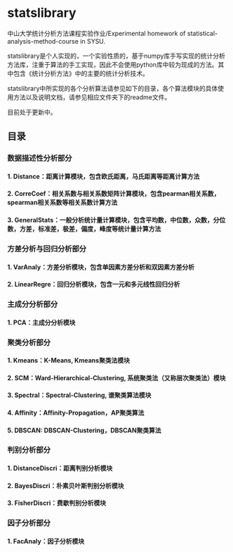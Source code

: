 # statslibrary
中山大学统计分析方法课程实验作业/Experimental homework of statistical-analysis-method-course in SYSU.

statslibrary是个人实现的，一个实验性质的，基于numpy库手写实现的统计分析方法库，注重于算法的手工实现，因此不会使用python库中较为现成的方法。其中包含《统计分析方法》中的主要的统计分析技术。

statslibrary中所实现的各个分析算法请参见如下的目录，各个算法模块的具体使用方法以及说明文档，请参见相应文件夹下的readme文件。

目前处于更新中。

## 目录
### 数据描述性分析部分
#### 1. Distance：距离计算模块，包含欧氏距离，马氏距离等距离计算方法
#### 2. CorreCoef：相关系数与相关系数矩阵计算模块，包含pearman相关系数，spearman相关系数等相关系数计算方法
#### 3. GeneralStats：一般分析统计量计算模块，包含平均数，中位数，众数，分位数，方差，标准差，极差，偏度，峰度等统计量计算方法

### 方差分析与回归分析部分
#### 1. VarAnaly：方差分析模块，包含单因素方差分析和双因素方差分析
#### 2. LinearRegre：回归分析模块，包含一元和多元线性回归分析

### 主成分分析部分
#### 1. PCA：主成分分析模块

### 聚类分析部分
#### 1. Kmeans：K-Means, Kmeans聚类法模块
#### 2. SCM：Ward-Hierarchical-Clustering, 系统聚类法（又称层次聚类法）模块 
#### 3. Spectral：Spectral-Clustering, 谱聚类算法模块
#### 4. Affinity：Affinity-Propagation，AP聚类算法
#### 5. DBSCAN: DBSCAN-Clustering，DBSCAN聚类算法

### 判别分析部分
#### 1. DistanceDiscri：距离判别分析模块
#### 2. BayesDiscri：朴素贝叶斯判别分析模块
#### 3. FisherDiscri：费歇判别分析模块

### 因子分析部分
#### 1. FacAnaly：因子分析模块
